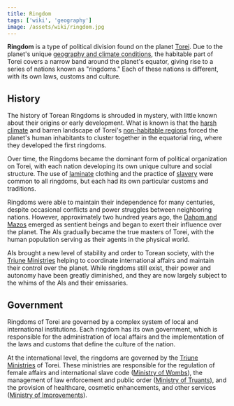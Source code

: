 ```yaml
---
title: Ringdom
tags: ['wiki', 'geography']
image: /assets/wiki/ringdom.jpg
---
```


**Ringdom** is a type of political division found on the planet [Torei](/wiki/torei). Due to the planet's unique [geography and climate conditions](/wiki/climate), the habitable part of Torei covers a narrow band around the planet's equator, giving rise to a series of nations known as "ringdoms." Each of these nations is different, with its own laws, customs and culture.

## History

The history of Torean Ringdoms is shrouded in mystery, with little known about their origins or early development. What is known is that the [harsh climate](/wiki/climate) and barren landscape of Torei's [non-habitable regions](/wiki/badlands) forced the planet's human inhabitants to cluster together in the equatorial ring, where they developed the first ringdoms.

Over time, the Ringdoms became the dominant form of political organization on Torei, with each nation developing its own unique culture and social structure. The use of [laminate](/wiki/laminate) clothing and the practice of [slavery](/wiki/slavery) were common to all ringdoms, but each had its own particular customs and traditions.

Ringdoms were able to maintain their independence for many centuries, despite occasional conflicts and power struggles between neighboring nations. However, approximately two hundred years ago, the [Dahom and Mazos](/wiki/ai) emerged as sentient beings and began to exert their influence over the planet. The AIs gradually became the true masters of Torei, with the human population serving as their agents in the physical world.

AIs brought a new level of stability and order to Torean society, with the [Triune Ministries](/wiki/triune-ministries) helping to coordinate international affairs and maintain their control over the planet. While ringdoms still exist, their power and autonomy have been greatly diminished, and they are now largely subject to the whims of the AIs and their emissaries.

## Government

Ringdoms of Torei are governed by a complex system of local and international institutions. Each ringdom has its own government, which is responsible for the administration of local affairs and the implementation of the laws and customs that define the culture of the nation.

At the international level, the ringdoms are governed by the [Triune Ministries](/wiki/triune-ministries) of Torei. These ministries are responsible for the regulation of female affairs and international slave code ([Ministry of Wombs](/wiki/ministry-of-wombs)), the management of law enforcement and public order ([Ministry of Truants](/wiki/ministry-of-truants)), and the provision of healthcare, cosmetic enhancements, and other services ([Ministry of Improvements](/wiki/ministry-of-imporvements)).

<!--

## Notable Ringdoms

### Aekora

**Aekora** is capital ringdom of Torei, located at the very center of the equatorial band. Aekora is home to the most advanced technology and infrastructure on the planet, and it is considered the cultural and economic center of Torei. Grand Aekora is the largest city on the planet, and it is characterized by its towering spires and advanced transport systems.

### Isha

**Isha** is a small Ringdom located to the north of Alem and is known for its advanced biotech and medical facilities. It is home to many of the best doctors and researchers on the planet, and is a hub of innovation and progress.

### Alem

**Alem** is located to the east of Aekora and is known for its fertile farmland and agricultural industry. The Ringdom is ruled by a council of matriarchs, who oversee the daily affairs of the people. Despite its rural location, Alem is known for its technological advancements in farming and biotech.

### Delto

**Delto** is located to the west of Aekora and is known for its sprawling urban centers and industrial complexes. The Ringdom is home to the largest manufacturing sector on the planet, and it is responsible for producing most of the goods that are consumed on Torei. Delto is also known for its extensive use of slave labor, which is used to fuel its economy.

## Culture

Torean culture is heavily influenced by the use of [laminate clothing](/wiki/laminate), which is used to create a wide variety of garments in a range of styles and colors. The most popular example of Torean clothing is the [unisuit](/wiki/unisuit), a laminate catsuit worn for daily use. Bondage equipment is also widely used, with waist corsets, collars, masks, and armbinders indicating social status.

The use of institutionalized slavery is another defining feature of Torean culture, with different types of slavery existing for domestic, agricultural, and industrial purposes. Slaves are subject to varying degrees of mistreatment, with some being treated almost as family members while others are subject to extreme abuse and cruelty.

The Ringdoms also have their own unique customs and traditions, with each nation developing its own particular culture. However, the influence of the [Polar AIs](/wiki/ai) and the [Triune Ministries](/wiki/triune-ministries) has led to a certain degree of cultural homogenization across the planet, with many aspects of Torean life being subject to the control of these powerful institutions.

-->
